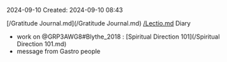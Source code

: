 2024-09-10
Created: 2024-09-10 08:43

[/Gratitude Journal.md](/Gratitude Journal.md)
[/Lectio.md](/Lectio.md)
Diary

- work on @GRP3AWG8#Blythe_2018 : [Spiritual Direction 101](/Spiritual Direction 101.md)
- message from Gastro people


